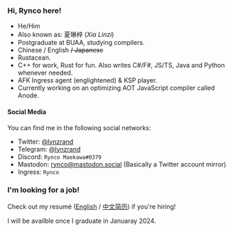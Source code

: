 ### Hi, Rynco here!

- He/Him
- Also known as: 夏琳梓 (_Xia Linzi_)
- Postgraduate at BUAA, studying compilers.
- Chinese / English ~~/ Japanese~~
- Rustacean.
- C++ for work, Rust for fun. Also writes C#/F#, JS/TS, Java and Python whenever needed.
- AFK Ingress agent (englightened) & KSP player.
- Currently working on an optimizing AOT JavaScript compiler called Anode.

#### Social Media

You can find me in the following social networks:

- Twitter: [@lynzrand](https://twitter.com/lynzrand)
- Telegram: [@lynzrand](https://t.me/lynzrand)
- Discord: `Rynco Maekawa#0379`
- Mastodon: [rynco@mastodon.social](https://mastodon.social/web/@rynco) (Basically a Twitter account mirror)
- Ingress: `Rynco`

### I'm looking for a job!

Check out my resumé ([English][resume-en] / [中文简历][resume-zh]) if you're hiring! 

I will be availble once I graduate in Januaray 2024.

[resume-en]: https://github.com/lynzrand/lynzrand/releases/download/resume-0.3/resume-en.pdf
[resume-zh]: https://github.com/lynzrand/lynzrand/releases/download/resume-0.3/resume.pdf

